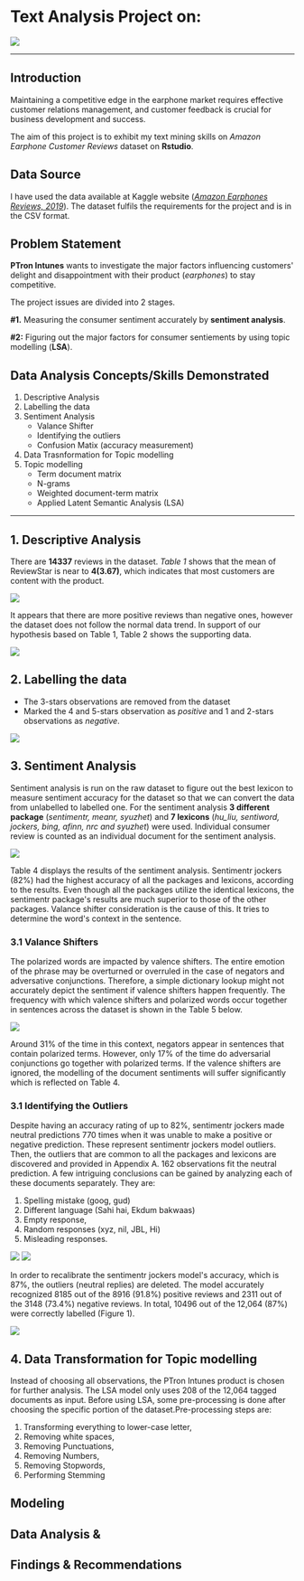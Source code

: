 # Text Analysis Project on: 
![](Intro_Image.png)
***

## Introduction

Maintaining a competitive edge in the earphone market requires effective customer relations management, and customer feedback is crucial for business development and success.

The aim of this project is to exhibit my text mining skills on _Amazon Earphone Customer Reviews_ dataset on **Rstudio**. 


## Data Source 
I have used the data available at Kaggle website (_[Amazon Earphones Reviews, 2019](https://www.kaggle.com/datasets/shitalkat/amazonearphonesreviews)_). The dataset fulfils the requirements for the project and is in the CSV format.


## Problem Statement
**PTron Intunes** wants to investigate the major factors influencing customers' delight and disappointment with their product (_earphones_) to stay competitive. 

The project issues are divided into 2 stages. 

**#1.** Measuring the consumer sentiment accurately by **sentiment analysis**.

**#2:** Figuring out the major factors for consumer sentiements by using topic modelling (**LSA**).

## Data Analysis Concepts/Skills Demonstrated 

1.  Descriptive Analysis
2.  Labelling the data
3.  Sentiment Analysis
    - Valance Shifter
    - Identifying the outliers
    - Confusion Matix (accuracy measurement)
4.  Data Trasnformation for Topic modelling
5.  Topic modelling 
    - Term document matrix
    - N-grams
    - Weighted document-term matrix
    - Applied Latent Semantic Analysis (LSA)
***

## 1. Descriptive Analysis
There are **14337** reviews in the dataset. _Table 1_ shows that the mean of ReviewStar is near to
**4(3.67)**, which indicates that most customers are content with the product.

![](Table1_InitialSummary.png)

It appears that there are more positive reviews than negative ones, however the dataset does not follow the normal data trend. 
In support of our hypothesis based on Table 1, Table 2 shows the supporting data.

![](Table2_ReviewStarCount.png)

## 2. Labelling the data
-   The 3-stars observations are removed from the dataset
-   Marked the 4 and 5-stars observation as _positive_ and 1 and 2-stars observations as _negative_.

![](Table3_Countofreviews.png)

## 3. Sentiment Analysis
Sentiment analysis is run on the raw dataset to figure out the best lexicon to measure sentiment accuracy for the dataset so that we can convert the data from unlabelled to labelled one. For the sentiment analysis __3 different package__ (_sentimentr, meanr, syuzhet_) and __7 lexicons__ (_hu_liu, sentiword, jockers, bing, afinn, nrc and syuzhet_) were used. Individual consumer review is counted as an individual document for the sentiment analysis. 

![](Table4_SentimentAccuracy.png)

Table 4 displays the results of the sentiment analysis. Sentimentr jockers (82%) had the highest accuracy of all the packages and lexicons, according to the results. Even though all the packages utilize the identical lexicons, the sentimentr package's results are much superior to those of the other packages. Valance shifter consideration is the cause of this. It tries to determine the word's context in the sentence. 

### 3.1 Valance Shifters
The polarized words are impacted by valence shifters. The entire emotion of the phrase may be overturned or overruled in the case of negators and adversative conjunctions. Therefore, a simple dictionary lookup might not accurately depict the sentiment if valence shifters happen frequently. The frequency with which valence shifters and polarized words occur together in sentences across the dataset is shown in the Table 5 below.

![](Table5_ValanceShifters.png)

Around 31% of the time in this context, negators appear in sentences that contain polarized terms. However, only 17% of the time do adversarial conjunctions go together with polarized terms. If the valence shifters are ignored, the modelling of the document sentiments will suffer significantly which is reflected on Table 4.

### 3.1 Identifying the Outliers

Despite having an accuracy rating of up to 82%, sentimentr jockers made neutral predictions 770 times when it was unable to make a positive or negative prediction. These represent sentimentr jockers model outliers. Then, the outliers that are common to all the packages and lexicons are discovered and provided in Appendix A. 162 observations fit the neutral prediction. A few intriguing conclusions can be gained by analyzing each of these documents separately. They are: 
1.	Spelling mistake (goog, gud) 
2.	Different language (Sahi hai, Ekdum bakwaas)
3.	Empty response,
4.	Random responses (xyz, nil, JBL, Hi)
5.	Misleading responses. 

![](Table6.1_outliers.png)
![](Table6.2_outliers.png)

In order to recalibrate the sentimentr jockers model's accuracy, which is 87%, the outliers (neutral replies) are deleted. The model accurately recognized 8185 out of the 8916 (91.8%) positive reviews and 2311 out of the 3148 (73.4%) negative reviews. In total, 10496 out of the 12,064 (87%) were correctly labelled (Figure 1).

![](Figure1_FinalConfusionmatrix.png)



## 4. Data Transformation for Topic modelling
Instead of choosing all observations, the PTron Intunes product is chosen for further analysis. The LSA model only uses 208 of the 12,064 tagged documents as input. Before using LSA, some pre-processing is done after choosing the specific portion of the dataset.Pre-processing steps are: 
1.	Transforming everything to lower-case letter,
2.	Removing white spaces,
3.	Removing Punctuations,
4.	Removing Numbers,
5.	Removing Stopwords,
6.	Performing Stemming


## Modeling 

## Data Analysis &

## Findings & Recommendations 
